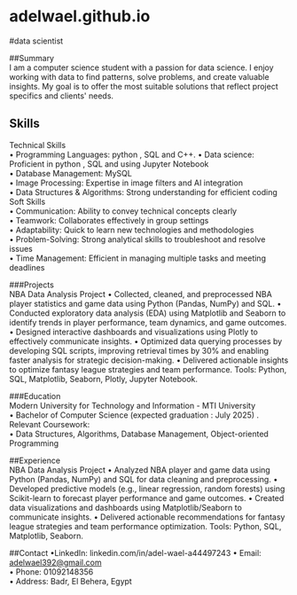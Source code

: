 # adelwael.github.io 

#data scientist 


##Summary   
I am a computer science student with a passion for data science. I enjoy working with data to find 
patterns, solve problems, and create valuable insights. My goal is to offer the most suitable solutions that reflect project specifics and clients' needs.


## Skills  
Technical Skills  
• Programming Languages: python , SQL and C++. 
• Data science: Proficient in python , SQL and using Jupyter Notebook  
• Database Management: MySQL  
• Image Processing: Expertise in image filters and AI integration  
• Data Structures & Algorithms: Strong understanding for efficient coding  
Soft Skills  
• Communication: Ability to convey technical concepts clearly  
• Teamwork: Collaborates effectively in group settings  
• Adaptability: Quick to learn new technologies and methodologies  
• Problem-Solving: Strong analytical skills to troubleshoot and resolve issues  
• Time Management: Efficient in managing multiple tasks and meeting deadlines 


###Projects   
NBA Data Analysis Project 
• Collected, cleaned, and preprocessed NBA player statistics and game data using Python (Pandas, 
NumPy) and SQL. 
• Conducted exploratory data analysis (EDA) using Matplotlib and Seaborn to identify trends in 
player performance, team dynamics, and game outcomes. 
• Designed interactive dashboards and visualizations using Plotly to effectively communicate 
insights. 
• Optimized data querying processes by developing SQL scripts, improving retrieval times 
by 30% and enabling faster analysis for strategic decision-making. 
• Delivered actionable insights to optimize fantasy league strategies and team performance. 
Tools: Python, SQL, Matplotlib, Seaborn, Plotly, Jupyter Notebook. 


###Education   
Modern University for Technology and Information - MTI University   
• Bachelor of Computer Science (expected graduation : July 2025) . 
Relevant Coursework:  
• Data Structures, Algorithms, Database Management, Object-oriented Programming   


##Experience    
NBA Data Analysis Project 
• Analyzed NBA player and game data using Python (Pandas, NumPy) and SQL for data cleaning 
and preprocessing. 
• Developed predictive models (e.g., linear regression, random forests) using Scikit-learn to 
forecast player performance and game outcomes. 
• Created data visualizations and dashboards using Matplotlib/Seaborn to communicate insights. 
• Delivered actionable recommendations for fantasy league strategies and team performance 
optimization. 
Tools: Python, SQL,  Matplotlib, Seaborn.

##Contact 
•LinkedIn: linkedin.com/in/adel-wael-a44497243 
• Email: adelwael392@gmail.com   
• Phone: 01092148356   
• Address: Badr, El Behera, Egypt 
